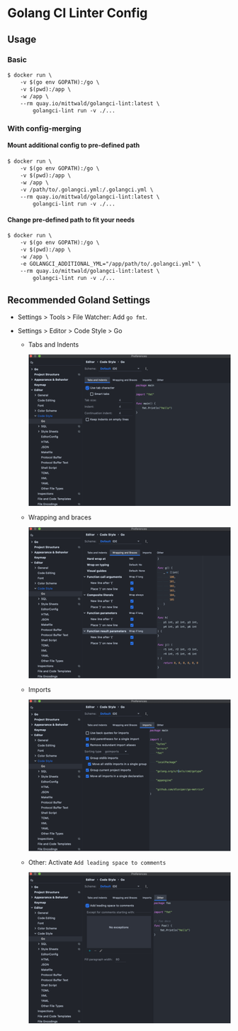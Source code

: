 # Golang CI Linter Config

## Usage

### Basic

```shell
$ docker run \
    -v $(go env GOPATH):/go \
    -v $(pwd):/app \
    -w /app \
    --rm quay.io/mittwald/golangci-lint:latest \
        golangci-lint run -v ./...
```

### With config-merging

#### Mount additional config to pre-defined path

```shell
$ docker run \
    -v $(go env GOPATH):/go \
    -v $(pwd):/app \
    -w /app \
    -v /path/to/.golangci.yml:/.golangci.yml \
    --rm quay.io/mittwald/golangci-lint:latest \
        golangci-lint run -v ./...
```

#### Change pre-defined path to fit your needs

```shell
$ docker run \
    -v $(go env GOPATH):/go \
    -v $(pwd):/app \
    -w /app \
    -e GOLANGCI_ADDITIONAL_YML="/app/path/to/.golangci.yml" \
    --rm quay.io/mittwald/golangci-lint:latest \
        golangci-lint run -v ./...
```

## Recommended Goland Settings

* Settings > Tools > File Watcher: Add `go fmt`.

* Settings > Editor > Code Style > Go

    * Tabs and Indents

      ![code style tabs and indents](assets/goland-code-style/tabs-and-indents.png)

    * Wrapping and braces

      ![wrapping and braces](assets/goland-code-style/wrapping-and-braces.png)

    * Imports

      ![code style imports](assets/goland-code-style/imports.png)

    * Other: Activate `Add leading space to comments`

      ![other](assets/goland-code-style/other.png)